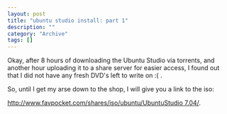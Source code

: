 ```yaml
--- 
layout: post 
title: "ubuntu studio install: part 1"
description: ""
category: "Archive"
tags: []
---  
```

<p>Okay, after 8 hours of downloading the Ubuntu Studio via torrents, and another hour uploading it to a share server for easier access, I found out that I did not have any fresh DVD's left to write on :( . </p> <p>So, until I get my arse down to the shop, I will give you a link to the iso:</p> <p><a href="http://www.favpocket.com/shares/iso/ubuntu/UbuntuStudio%207.04/">http://www.favpocket.com/shares/iso/ubuntu/UbuntuStudio 7.04/</a>.</p>